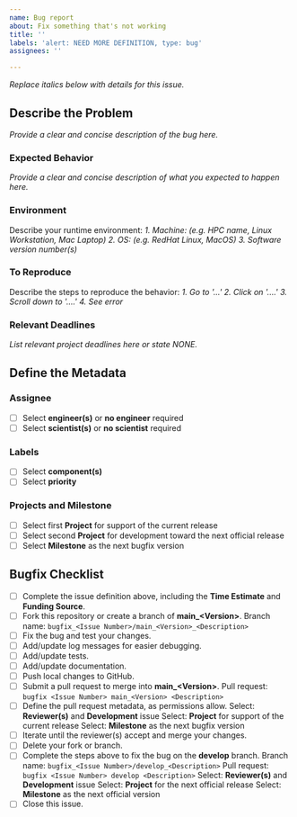 ```yaml
---
name: Bug report
about: Fix something that's not working
title: ''
labels: 'alert: NEED MORE DEFINITION, type: bug'
assignees: ''

---
```


*Replace italics below with details for this issue.*

## Describe the Problem ##
*Provide a clear and concise description of the bug here.*

### Expected Behavior ###
*Provide a clear and concise description of what you expected to happen here.*

### Environment ###
Describe your runtime environment:
*1. Machine: (e.g. HPC name, Linux Workstation, Mac Laptop)*
*2. OS: (e.g. RedHat Linux, MacOS)*
*3. Software version number(s)*

### To Reproduce ###
Describe the steps to reproduce the behavior:
*1. Go to '...'*
*2. Click on '....'*
*3. Scroll down to '....'*
*4. See error*

### Relevant Deadlines ###
*List relevant project deadlines here or state NONE.*

## Define the Metadata ##

### Assignee ###
- [ ] Select **engineer(s)** or **no engineer** required
- [ ] Select **scientist(s)** or **no scientist** required

### Labels ###
- [ ] Select **component(s)**
- [ ] Select **priority**

### Projects and Milestone ###
- [ ] Select first **Project** for support of the current release
- [ ] Select second **Project** for development toward the next official release
- [ ] Select **Milestone** as the next bugfix version

## Bugfix Checklist ##
- [ ] Complete the issue definition above, including the **Time Estimate** and **Funding Source**.
- [ ] Fork this repository or create a branch of **main_\<Version>**.
Branch name: `bugfix_<Issue Number>/main_<Version>_<Description>`
- [ ] Fix the bug and test your changes.
- [ ] Add/update log messages for easier debugging.
- [ ] Add/update tests.
- [ ] Add/update documentation.
- [ ] Push local changes to GitHub.
- [ ] Submit a pull request to merge into **main_\<Version>**.
Pull request: `bugfix <Issue Number> main_<Version> <Description>`
- [ ] Define the pull request metadata, as permissions allow.
Select: **Reviewer(s)** and **Development** issue
Select: **Project** for support of the current release
Select: **Milestone** as the next bugfix version
- [ ] Iterate until the reviewer(s) accept and merge your changes.
- [ ] Delete your fork or branch.
- [ ] Complete the steps above to fix the bug on the **develop** branch.
Branch name:  `bugfix_<Issue Number>/develop_<Description>`
Pull request: `bugfix <Issue Number> develop <Description>`
Select: **Reviewer(s)** and **Development** issue
Select: **Project** for the next official release
Select: **Milestone** as the next official version
- [ ] Close this issue.
